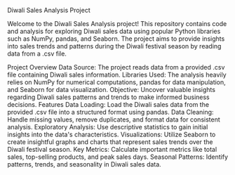 Diwali Sales Analysis Project

Welcome to the Diwali Sales Analysis project! This repository contains code and analysis for exploring Diwali sales data using popular Python libraries such as NumPy, pandas, and Seaborn. The project aims to provide insights into sales trends and patterns during the Diwali festival season by reading data from a .csv file.

Project Overview
Data Source: The project reads data from a provided .csv file containing Diwali sales information.
Libraries Used: The analysis heavily relies on NumPy for numerical computations, pandas for data manipulation, and Seaborn for data visualization.
Objective: Uncover valuable insights regarding Diwali sales patterns and trends to make informed business decisions.
Features
Data Loading: Load the Diwali sales data from the provided .csv file into a structured format using pandas.
Data Cleaning: Handle missing values, remove duplicates, and format data for consistent analysis.
Exploratory Analysis: Use descriptive statistics to gain initial insights into the data's characteristics.
Visualizations: Utilize Seaborn to create insightful graphs and charts that represent sales trends over the Diwali festival season.
Key Metrics: Calculate important metrics like total sales, top-selling products, and peak sales days.
Seasonal Patterns: Identify patterns, trends, and seasonality in Diwali sales data.
